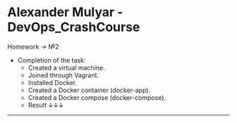 # Alexander Mulyar - DevOps_CrashCourse 
   Homework -> №2

- Completion of the task:
   - Created a virtual machine.
   - Joined through Vagrant.
   - Installed Docker.
   - Сreated a Docker container (docker-app).
   - Created a Docker compose (docker-compose).
   - Result ↓↓↓ 
 ____

